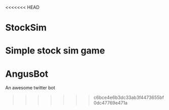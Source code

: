 <<<<<<< HEAD
# StockSim
Simple stock sim game
=======
# AngusBot
An awesome twitter bot
>>>>>>> c6bce4e6b3dc33ab3f4473655bf0dc47769e471a
